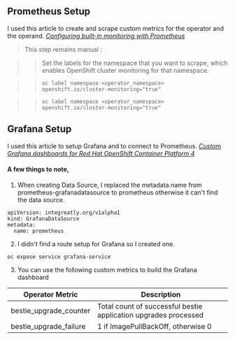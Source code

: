
## Prometheus Setup

I used this article to create and scrape custom metrics for the operator and the operand. *[Configuring built-in monitoring with Prometheus](https://docs.openshift.com/container-platform/4.11/operators/operator_sdk/osdk-monitoring-prometheus.html)*

> This step remains manual :

> > Set the labels for the namespace that you want to scrape, which enables OpenShift cluster monitoring for that namespace.
 
> > ```oc label namespace <operator_namespace> openshift.io/cluster-monitoring="true"```

> >```oc label namespace <operator_namespace> openshift.io/cluster-monitoring="true"```


## Grafana Setup

I used this article to setup Grafana and to connect to Prometheus. *[Custom Grafana dashboards for Red Hat OpenShift Container Platform 4](https://www.redhat.com/en/blog/custom-grafana-dashboards-red-hat-openshift-container-platform-4)*

#### A few things to note,

1. When creating Data Source, I replaced the metadata.name from prometheus-grafanadatasource to prometheus otherwise it can't find the data source.
```
apiVersion: integreatly.org/v1alpha1
kind: GrafanaDataSource
metadata:
  name: prometheus
  ```

2. I didn't find a route setup for Grafana so I created one.
```
oc expose service grafana-service
```

3. You can use the following custom metrics to build the Grafana dashboard


| Operator Metric        | Description |
| --------------- | ------------- |
| bestie_upgrade_counter   | Total count of successful bestie application upgrades processed        |
| bestie_upgrade_failure   | 1 if ImagePullBackOff, otherwise 0        |